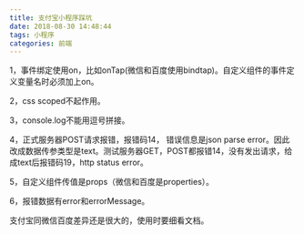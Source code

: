 ```yaml
---
title: 支付宝小程序踩坑
date: 2018-08-30 14:48:44
tags: 小程序
categories: 前端
---
```


1，事件绑定使用on，比如onTap(微信和百度使用bindtap)。自定义组件的事件定义变量名时必须加上on。

2，css scoped不起作用。

3，console.log不能用逗号拼接。

4，正式服务器POST请求报错，报错码14， 错误信息是json parse error。因此改成数据传参类型是text。测试服务器GET，POST都报错14，没有发出请求，给成text后报错码19，http status error。

5，自定义组件传值是props（微信和百度是properties）。

<!-- more -->

6，报错数据有error和errorMessage。

支付宝同微信百度差异还是很大的，使用时要细看文档。